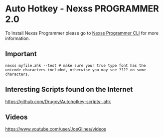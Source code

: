 # Auto Hotkey - Nexss PROGRAMMER 2.0

To Install Nexss Programmer please go to [Nexss Programmer CLI](https://github.com/nexssp/cli#readme) for more information.

## Important

```ahk
nexss myfile.ahk --test # make sure your true type font has the unicode characters included, otherwise you may see ???? on some characters.
```



## Interesting Scripts found on the Internet

https://github.com/Drugoy/Autohotkey-scripts-.ahk

## Videos

https://www.youtube.com/user/JoeGlines/videos
